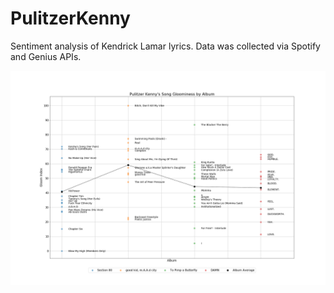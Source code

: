 # PulitzerKenny
Sentiment analysis of Kendrick Lamar lyrics. Data was collected via Spotify and Genius APIs. 

![Gloom index visualization](result.png)
